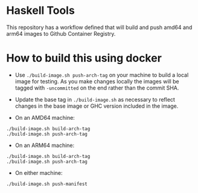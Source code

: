 # Haskell Tools

This repository has a workflow defined that will build and push amd64 and arm64
images to Github Container Registry.

# How to build this using docker

* Use `./build-image.sh push-arch-tag` on your machine to build a local image
  for testing. As you make changes locally the images will be tagged with
  `-uncommitted` on the end rather than the commit SHA.

* Update the base tag in `./build-image.sh` as necessary to reflect changes
  in the base image or GHC version included in the image.

* On an AMD64 machine:

```
./build-image.sh build-arch-tag
./build-image.sh push-arch-tag
```

* On an ARM64 machine:

```
./build-image.sh build-arch-tag
./build-image.sh push-arch-tag
```

* On either machine:

```
./build-image.sh push-manifest
```

